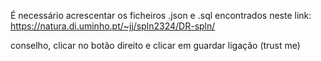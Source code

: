 É necessário acrescentar os ficheiros .json e .sql encontrados neste link: https://natura.di.uminho.pt/~jj/spln2324/DR-spln/

conselho, clicar no botão direito e clicar em guardar ligação (trust me)
